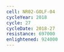 ```yaml
---
cell: NR02-GOLF-04
cycleYear: 2018
cycle: 27
cycleDate: 2018-27
resistance: 697000
enlightened: 924000 
---
```

      